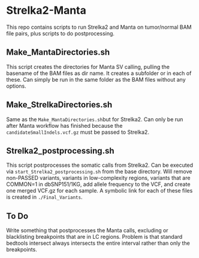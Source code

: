 # Strelka2-Manta
This repo contains scripts to run Strelka2 and Manta on tumor/normal BAM file pairs,
plus scripts to do postprocessing.

## Make_MantaDirectories.sh
This script creates the directories for Manta SV calling, pulling the basename of the BAM files as dir name.
It creates a subfolder <Somatic> or <Germline> in each of these. 
Can simply be run in the same folder as the BAM files without any options.
  
## Make_StrelkaDirectories.sh  
Same as the ```Make_MantaDirectories.sh```but for Strelka2. Can only be run after Manta workflow has 
finished because the ```candidateSmallIndels.vcf.gz``` must be passed to Strelka2.

## Strelka2_postprocessing.sh
This script postprocesses the somatic calls from Strelka2.
Can be executed via ```start_Strelka2_postprocessing.sh``` from the base directory.
Will remove non-PASSED variants, variants in low-complexity regions,
variants that are COMMON=1 in dbSNP151/1KG, add allele frequency to the VCF,
and create one merged VCF.gz for each sample.
A symbolic link for each of these files is created in ```./Final_Variants```.

## To Do
Write something that postprocesses the Manta calls, excluding or blacklisting breakpoints that are
in LC regions. Problem is that standard bedtools intersect always intersects the entire interval rather than only the breakpoints.

